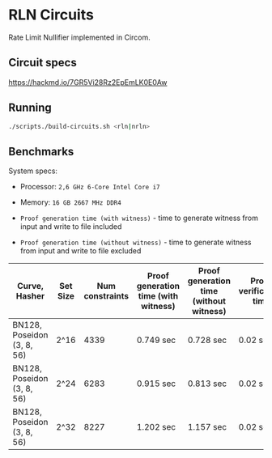 # RLN Circuits

Rate Limit Nullifier implemented in Circom.

## Circuit specs

https://hackmd.io/7GR5Vi28Rz2EpEmLK0E0Aw

## Running

``` sh
./scripts./build-circuits.sh <rln|nrln>
```

## Benchmarks

System specs:
- Processor: `2,6 GHz 6-Core Intel Core i7`
- Memory: `16 GB 2667 MHz DDR4`

- `Proof generation time (with witness)` - time to generate witness from input and write to file included

- `Proof generation time (without witness)` - time to generate witness from input and write to file excluded

| Curve, Hasher | Set Size | Num constraints | Proof generation time (with witness) | Proof generation time (without witness) | Proof verification time |  Prover Key Size   | 
| - | - | - | - | - | - | - |
| BN128, Poseidon (3, 8, 56) | 2^16 | 4339  | 0.749 sec | 0.728 sec | 0.02 sec | 2.58 mb  |
| BN128, Poseidon (3, 8, 56) | 2^24 | 6283  | 0.915 sec | 0.813 sec | 0.02 sec | 3.51 mb  |
| BN128, Poseidon (3, 8, 56) | 2^32 | 8227  | 1.202 sec | 1.157 sec | 0.02 sec | 4.96 mb  |
